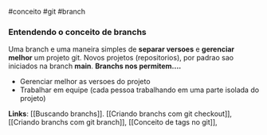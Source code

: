 #conceito #git #branch 

### Entendendo o conceito de branchs
Uma branch e uma maneira simples de **separar versoes** e **gerenciar melhor** um projeto git. Novos projetos (repositorios), por padrao sao iniciados na branch **main**.
**Branchs nos permitem....**
- Gerenciar melhor as versoes do projeto
- Trabalhar em equipe (cada pessoa trabalhando em uma parte isolada do projeto)

**Links**: [[Buscando branchs]]. [[Criando branchs com git checkout]], [[Criando branchs com git branch]], [[Conceito de tags no git]], 